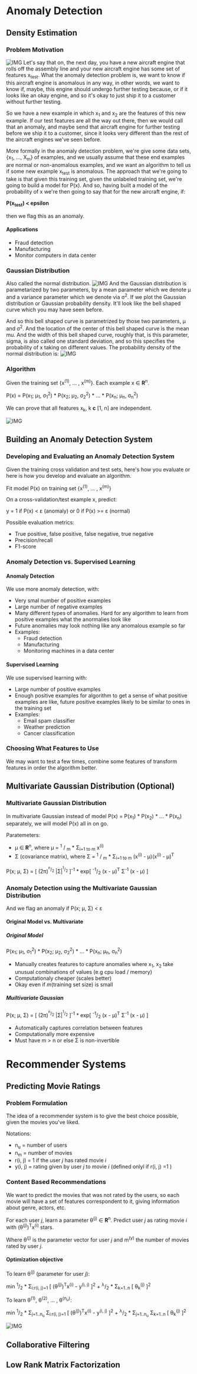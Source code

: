 

# Anomaly Detection
## Density Estimation
### Problem Motivation
![IMG](img/img1.png)
Let's say that on, the next day, you have a new aircraft engine that rolls off the assembly line and your new aircraft engine has some set of features x<sub>test</sub>. What the anomaly detection problem is, we want to know if this aircraft engine is anomalous in any way, in other words, we want to know if, maybe, this engine should undergo further testing because, or if it looks like an okay engine, and so it's okay to just ship it to a customer without further testing.

So we have a new example in which x<sub>1</sub> and x<sub>2</sub> are the features of this new example. If our test features are all the way out there, then we would call that an anomaly, and maybe send that aircraft engine for further testing before we ship it to a customer, since it looks very different than the rest of the aircraft engines we've seen before.

More formally in the anomaly detection problem, we're give some data sets, {x<sub>1</sub>, ..., X<sub>m</sub>} of examples, and we usually assume that these end examples are normal or non-anomalous examples, and we want an algorithm to tell us if some new example x<sub>test</sub> is anomalous. The approach that we're going to take is that given this training set, given the unlabeled training set, we're going to build a model for P(x).
And so, having built a model of the probability of x we're then going to say that for the new aircraft engine, if:

**P(x<sub>test</sub>) < epsilon**

then we flag this as an anomaly.

#### Applications
* Fraud detection
* Manufacturing
* Monitor computers in data center

### Gaussian Distribution
Also called the normal distribution. 
![IMG](img/img2.png)
And the Gaussian distribution is parametarized by two parameters, by a mean parameter which we denote µ and a variance parameter which we denote via σ<sup>2</sup>. If we plot the Gaussian distribution or Gaussian probability density. It'll look like the bell shaped curve which you may have seen before.

And so this bell shaped curve is parametrized by those two parameters, µ and σ<sup>2</sup>. And the location of the center of this bell shaped curve is the mean mu. And the width of this bell shaped curve, roughly that, is this parameter, sigma, is also called one standard deviation, and so this specifies the probability of x taking on different values.
The probability density of the normal distribution is:
![IMG](img/img3.png)

### Algorithm
Given the training set {x<sup>(1)</sup>, ... , x<sup>(m)</sup>}. Each example x ∈ **R**<sup>n</sup>.

P(x) = P(x<sub>1</sub>; µ<sub>1</sub>, σ<sub>1</sub><sup>2</sup>) * P(x<sub>2</sub>; µ<sub>2</sub>, σ<sub>2</sub><sup>2</sup>) * ... * P(x<sub>n</sub>; µ<sub>n</sub>, σ<sub>n</sub><sup>2</sup>)

We can prove that all features x<sub>k</sub>, k **c** [1, n] are independent.

![IMG](img/img4.png)


## Building an Anomaly Detection System
### Developing and Evaluating an Anomaly Detection System
Given the training cross validation and test sets, here's how you evaluate or here is how you develop and evaluate an algorithm.

Fit model P(x) on training set {x<sup>(1)</sup>, ... , x<sup>(m)</sup>}

On a cross-validation/test example x, predict: 

y = 1 if P(x) < ε (anomaly) or 0 if P(x) >= ε (normal) 

Possible evaluation metrics: 
* True positive, false positive, false negative, true negative
* Precision/recall
* F1-score
### Anomaly Detection vs. Supervised Learning 
#### Anomaly Detection
We use more anomaly detection, with:
* Very smal number of positive examples
* Large number of negative examples
* Many different types of anomalies. Hard for any algorithm to learn from positive examples what the anormalies look like
* Future anomalies may look nothing like any anomalous example so far
* Examples:
	* Fraud detection
	* Manufacturing
	* Monitoring machines in a data center

#### Supervised Learning
We use supervised learning with:
* Large number of positive examples
* Enough positive examples for algorithm to get a sense of what positive examples are like, future positive examples likely to be similar to ones in the training set
* Examples:
	* Email spam classifier
	* Weather prediction
	* Cancer classification
### Choosing What Features to Use 
We may want to test a few times, combine some features of transform features in order the algorithm better.

## Multivariate Gaussian Distribution (Optional)
### Multivariate Gaussian Distribution

In multivariate Gaussian instead of model P(x) = P(x<sub>1</sub>) * P(x<sub>2</sub>) * ... * P(x<sub>n</sub>) separately, we will model P(x) all in on go.

Paratemeters:
* µ ∈ **R**<sup>n</sup>, where µ = <sup>1</sup> / <sub>m</sub> * Σ<sub>i=1 to m</sub> x<sup>(i)</sup>
* Σ (covariance matrix), where Σ = <sup>1</sup> / <sub>m</sub> * Σ<sub>i=1 to m</sub> (x<sup>(i)</sup> - µ)(x<sup>(i)</sup> - µ)<sup>T</sup>

P(x; µ, Σ) = [ (2π)<sup><sup>n</sup>/<sub>2</sub></sup> |Σ|<sup><sup>1</sup>/<sub>2</sub></sup> ]<sup>-1</sup> * exp[ <sup>-1</sup>/<sub>2</sub> (x - µ)<sup>T</sup> Σ<sup>-1</sup> (x - µ) ]

### Anomaly Detection using the Multivariate Gaussian Distribution

And we flag an anomaly if P(x; µ, Σ) < ε

#### Original Model vs. Multivariate
##### Original Model
P(x<sub>1</sub>; µ<sub>1</sub>, σ<sub>1</sub><sup>2</sup>) * P(x<sub>2</sub>; µ<sub>2</sub>, σ<sub>2</sub><sup>2</sup>) * ... * P(x<sub>n</sub>; µ<sub>n</sub>, σ<sub>n</sub><sup>2</sup>)

* Manually creates features to capture anomalies where x<sub>1</sub>, x<sub>2</sub> take unusual combinations of values (e.g cpu load / memory)
* Computationaly cheaper (scales better)
* Okay even if *m*(training set size) is small 
##### Muiltivariate Gaussian
P(x; µ, Σ) = [ (2π)<sup><sup>n</sup>/<sub>2</sub></sup> |Σ|<sup><sup>1</sup>/<sub>2</sub></sup> ]<sup>-1</sup> * exp[ <sup>-1</sup>/<sub>2</sub> (x - µ)<sup>T</sup> Σ<sup>-1</sup> (x - µ) ]

* Automatically captures correlation between features
* Computationally more expensive
* Must have m > n or else Σ is non-invertible


# Recommender Systems
## Predicting Movie Ratings
### Problem Formulation
The idea of a recommender system is to give the best choice possible, given the movies you've liked. 

Notations: 
* n<sub>u</sub> = number of users
* n<sub>m</sub> = number of movies
* r(i, j) = 1 if the user *j* has rated movie *i*
* y(i, j) = rating given by user *j* to movie *i* (defined onlyl if r(i, j) =1 )

### Content Based Recommendations

We want to predict the movies that was not rated by the users, so each movie will have a set of features correspondent to it, giving information about genre, actors, etc.

For each user *j*, learn a parameter θ<sup>(j)</sup> ∈ **R**<sup>n</sup>. Predict user *j* as rating movie *i* with  (θ<sup>(j)</sup>)<sup>T</sup>x<sup>(i)</sup> stars.


Where θ<sup>(j)</sup> is the parameter vector for user *j* and m<sup>(y)</sup> the number of movies rated by user *j*.

#### Optimization objective

To learn θ<sup>(j)</sup> (parameter for user *j*):

min <sup>1</sup>/<sub>2</sub> * Σ<sub>i:r(i, j)=1</sub> [ (θ<sup>(j)</sup>)<sup>T</sup>x<sup>(i)</sup> - y<sup>(i, j)</sup> ]<sup>2</sup> + <sup>λ</sup>/<sub>2</sub> * Σ<sub>k=1..n</sub> [ θ<sub>k</sub><sup>(j)</sup> ]<sup>2</sup>

To learn θ<sup>(1)</sup>, θ<sup>(2)</sup>, ... , θ<sup>(n<sub>u</sub>)</sup>:

min <sup>1</sup>/<sub>2</sub> * Σ<sub>j=1..n<sub>u</sub></sub> Σ<sub>i:r(i, j)=1</sub> [ (θ<sup>(j)</sup>)<sup>T</sup>x<sup>(i)</sup> - y<sup>(i, j)</sup> ]<sup>2</sup> + <sup>λ</sup>/<sub>2</sub> * Σ<sub>j=1..n<sub>u</sub></sub>  Σ<sub>k=1..n</sub> [ θ<sub>k</sub><sup>(j)</sup> ]<sup>2</sup>

![IMG](img/img5.png)
 
## Collaborative Filtering
## Low Rank Matrix Factorization
